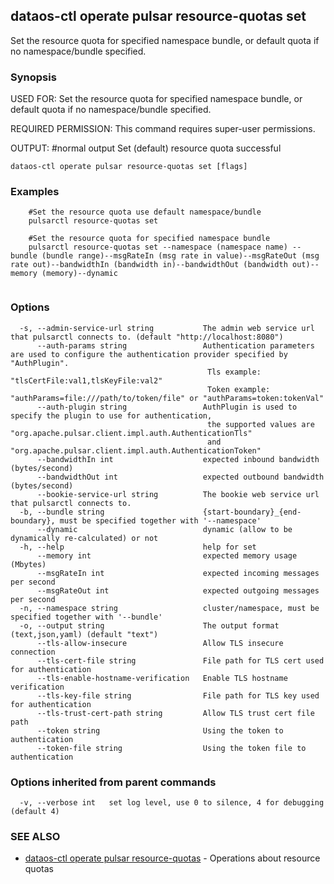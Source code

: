 ## dataos-ctl operate pulsar resource-quotas set

Set the resource quota for specified namespace bundle, or default quota if no namespace/bundle specified.

### Synopsis

USED FOR:
    Set the resource quota for specified namespace bundle, or default quota if no namespace/bundle specified.

REQUIRED PERMISSION:
    This command requires super-user permissions.

OUTPUT:
    #normal output
    Set (default) resource quota successful



```
dataos-ctl operate pulsar resource-quotas set [flags]
```

### Examples

```
    #Set the resource quota use default namespace/bundle
    pulsarctl resource-quotas set

    #Set the resource quota for specified namespace bundle
    pulsarctl resource-quotas set --namespace (namespace name) --bundle (bundle range)--msgRateIn (msg rate in value)--msgRateOut (msg rate out)--bandwidthIn (bandwidth in)--bandwidthOut (bandwidth out)--memory (memory)--dynamic


```

### Options

```
  -s, --admin-service-url string           The admin web service url that pulsarctl connects to. (default "http://localhost:8080")
      --auth-params string                 Authentication parameters are used to configure the authentication provider specified by "AuthPlugin".
                                            Tls example: "tlsCertFile:val1,tlsKeyFile:val2"
                                            Token example: "authParams=file:///path/to/token/file" or "authParams=token:tokenVal"
      --auth-plugin string                 AuthPlugin is used to specify the plugin to use for authentication,
                                            the supported values are "org.apache.pulsar.client.impl.auth.AuthenticationTls"
                                            and "org.apache.pulsar.client.impl.auth.AuthenticationToken"
      --bandwidthIn int                    expected inbound bandwidth (bytes/second)
      --bandwidthOut int                   expected outbound bandwidth (bytes/second)
      --bookie-service-url string          The bookie web service url that pulsarctl connects to.
  -b, --bundle string                      {start-boundary}_{end-boundary}, must be specified together with '--namespace'
      --dynamic                            dynamic (allow to be dynamically re-calculated) or not
  -h, --help                               help for set
      --memory int                         expected memory usage (Mbytes)
      --msgRateIn int                      expected incoming messages per second
      --msgRateOut int                     expected outgoing messages per second
  -n, --namespace string                   cluster/namespace, must be specified together with '--bundle'
  -o, --output string                      The output format (text,json,yaml) (default "text")
      --tls-allow-insecure                 Allow TLS insecure connection
      --tls-cert-file string               File path for TLS cert used for authentication
      --tls-enable-hostname-verification   Enable TLS hostname verification
      --tls-key-file string                File path for TLS key used for authentication
      --tls-trust-cert-path string         Allow TLS trust cert file path
      --token string                       Using the token to authentication
      --token-file string                  Using the token file to authentication
```

### Options inherited from parent commands

```
  -v, --verbose int   set log level, use 0 to silence, 4 for debugging (default 4)
```

### SEE ALSO

* [dataos-ctl operate pulsar resource-quotas](dataos-ctl_operate_pulsar_resource-quotas.md)	 - Operations about resource quotas

